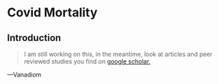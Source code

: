 # Covid Mortality
## Introduction
> I am still working on this, in the meantime, look at articles and peer reviewed studies you find on [google scholar.](https://scholar.google.com/)

—Vanadiom